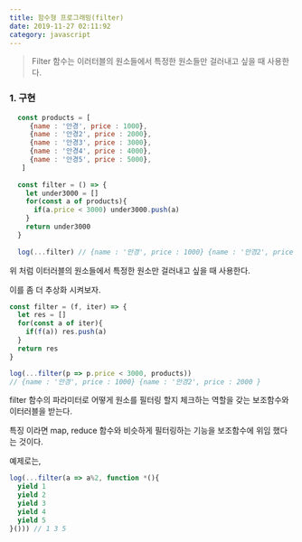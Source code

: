 ```yaml
---
title: 함수형 프로그래밍(filter)
date: 2019-11-27 02:11:92
category: javascript
---
```


> Filter 함수는 이러터블의 원소들에서 특정한 원소들만 걸러내고 싶을 때 사용한다.



### 1. 구현

```javascript
  const products = [
     {name : '안경', price : 1000},
     {name : '안경2', price : 2000},
     {name : '안경3', price : 3000},
     {name : '안경4', price : 4000},
     {name : '안경5', price : 5000},
   ]
  
  const filter = () => {
    let under3000 = []
    for(const a of products){
      if(a.price < 3000) under3000.push(a) 
    }
    return under3000
  }
  
  log(...filter) // {name : '안경', price : 1000} {name : '안경2', price : 2000 }
```

위 처럼 이터러블의 원소들에서 특정한 원소만 걸러내고 싶을 때 사용한다.

이를 좀 더 추상화 시켜보자.

```javascript
const filter = (f, iter) => {
  let res = []
  for(const a of iter){
    if(f(a)) res.push(a)
  }
  return res
}

log(...filter(p => p.price < 3000, products)) 
// {name : '안경', price : 1000} {name : '안경2', price : 2000 }
```

filter 함수의 파라미터로 어떻게 원소를 필터링 할지 체크하는 역할을 갖는 보조함수와 이터러블을 받는다.

특징 이라면 map, reduce 함수와 비슷하게 필터링하는 기능을 보조함수에 위임 했다는 것이다.

예제로는,

```javascript
log(...filter(a => a%2, function *(){
  yield 1
  yield 2
  yield 3
  yield 4
  yield 5
}())) // 1 3 5
```







